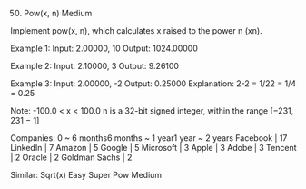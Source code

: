 50. Pow(x, n)
Medium

Implement pow(x, n), which calculates x raised to the power n (xn).

Example 1:
Input: 2.00000, 10
Output: 1024.00000

Example 2:
Input: 2.10000, 3
Output: 9.26100

Example 3:
Input: 2.00000, -2
Output: 0.25000
Explanation: 2-2 = 1/22 = 1/4 = 0.25

Note:
-100.0 < x < 100.0
n is a 32-bit signed integer, within the range [−231, 231 − 1]

Companies:
0 ~ 6 months6 months ~ 1 year1 year ~ 2 years
Facebook | 17 LinkedIn | 7 Amazon | 5 Google | 5 Microsoft | 3 Apple | 3 Adobe | 3 Tencent | 2 Oracle | 2 Goldman Sachs | 2

Similar:
Sqrt(x) Easy
Super Pow Medium
